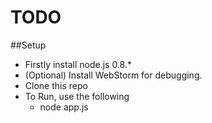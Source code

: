 # TODO

##Setup
* Firstly install node.js 0.8.*
* (Optional) Install WebStorm for debugging.
* Clone this repo
* To Run, use the following
    * node app.js